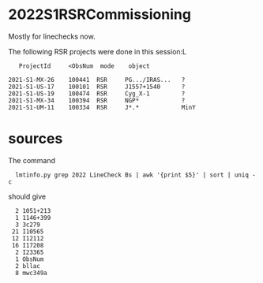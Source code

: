 # 2022S1RSRCommissioning

Mostly for linechecks now.

The following RSR projects were done in this session:L

       ProjectId     <ObsNum  mode    object

 	2021-S1-MX-26    100441  RSR     PG.../IRAS...   ?
	2021-S1-US-17    100101  RSR     J1557+1540      ?
	2021-S1-US-19    100474  RSR     Cyg_X-1         ?
	2021-S1-MX-34    100394  RSR     NGP*            ?
	2021-S1-UM-11    100334  RSR     J*.*            MinY

# sources

The command

      lmtinfo.py grep 2022 LineCheck Bs | awk '{print $5}' | sort | uniq -c

should give

      2 1051+213
      1 1146+399
      3 3c279
     21 I10565
     12 I12112
     16 I17208
      2 I23365
      1 ObsNum
      2 bllac
      8 mwc349a


